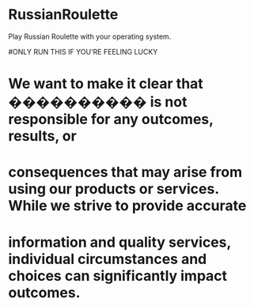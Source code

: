 # RussianRoulette
Play Russian Roulette with your operating system.

#ONLY RUN THIS IF YOU'RE FEELING LUCKY

# We want to make it clear that ���������� is not responsible for any outcomes, results, or
# consequences that may arise from using our products or services. While we strive to provide accurate
# information and quality services, individual circumstances and choices can significantly impact outcomes.
